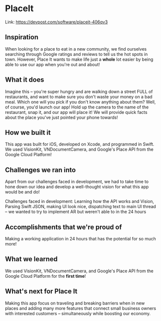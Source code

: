 # PlaceIt

Link: https://devpost.com/software/placeit-406qv3 

## Inspiration

When looking for a place to eat in a new community, we find ourselves searching through Google ratings and reviews to tell us the hot spots in town. However, Place It wants to make life just a **whole** lot easier by being able to use our app when you're out and about!  

## What it does

Imagine this – you're super hungry and are walking down a street FULL of restaurants, and want to make sure you don't waste your money on a bad meal. Which one will you pick if you don't know anything about them? Well, of course, you'd launch our app! Hold up the camera to the name of the restaurant, snap it, and our app will place it! We will provide quick facts about the place you've just pointed your phone towards!

## How we built it

This app was built for iOS, developed on Xcode, and programmed in Swift. We used VisionKit, VNDocumentCamera, and Google's Place API from the Google Cloud Platform! 

## Challenges we ran into

Apart from our challenges faced in development, we had to take time to hone down our idea and develop a well-thought vision for what this app would be and do! 

Challenges faced in development: Learning how the API works and Vision, Parsing Swift JSON, making UI look nice, dispatching text to main UI thread – we wanted to try to implement AR but weren't able to in the 24 hours 

## Accomplishments that we're proud of

Making a working application in 24 hours that has the potential for so much more! 

## What we learned

We used VisionKit, VNDocumentCamera, and Google's Place API from the Google Cloud Platform for the **first time**!

## What's next for Place It

Making this app focus on traveling and breaking barriers when in new places and adding many more features that connect small business owners with interested customers – simultaneously while boosting our economy.


